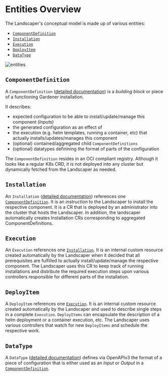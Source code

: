 # Entities Overview
The Landscaper's conceptual model is made up of various entities:
- [`ComponentDefinition`](#componentdefinition)
- [`Installation`](#installation)
- [`Execution`](#execution)
- [`DeployItem`](#deployitem)
- [`DataType`](#datatype)

![entities](../images/entities.png)

## `ComponentDefinition`
A `ComponentDefinition` ([detailed documentation](Blueprints.md)) is a _building block_ or piece of a functioning Gardener installation.

It describes:
- expected configuration to be able to install/update/manage this component (_Inputs_)
- the generated configuration as an effect of 
- the execution (e.g. helm templates, running a container, etc) that actually installs/updates/manages this component
- (optional) contained/aggregated child `ComponentDefinitions`
- (optional) datatypes definining the format of parts of the configuration

The `ComponentDefinition` resides in an OCI compliant registry. Although it looks like a regular K8s CRD, it is not deployed into any cluster but dynamically fetched from the Landscaper as needed.


## `Installation`
An `Installation` ([detailed documentation](Installations.md)) references one [`ComponentDefinition`](#ComponentDefinition). It is an _instruction_ to the Landscaper to install the respective component.
It is a CR that is deployed by an administrator into the cluster that hosts the Landscaper.
In addition, the landscaper automatically creates Installation CRs corresponding to aggregated ComponentDefinitions.

## `Execution`
An `Execution` references one [`Installation`](#installation).
It is an internal custom resource created automatically by the Landscaper when it decided that all prerequisites are fulfilled to actually install/update/manage the respective component.
The Landscaper uses this CR to keep track of running installations and distribute the required execution steps upon various controllers responsible for different parts of the installation.


## `DeployItem`
A `DeployItem` references one [`Execution`](#execution). It is an internal custom resource created automatically by the Landscaper and used to describe single steps in a complete `Execution`.
`DeployItems` can encapsulate the description of a helm deployment or a container execution, etc.
The Landscaper uses various controllers that watch for new `DeployItems` and schedule the respective work.


## `DataType`
A `DataType` ([detailed documentation](DataTypes.md)) defines via OpenAPIv3 the format of a piece of configuration that is either used as an _Input_ or _Output_ in a [`ComponentDefinition`](#ComponentDefinition).